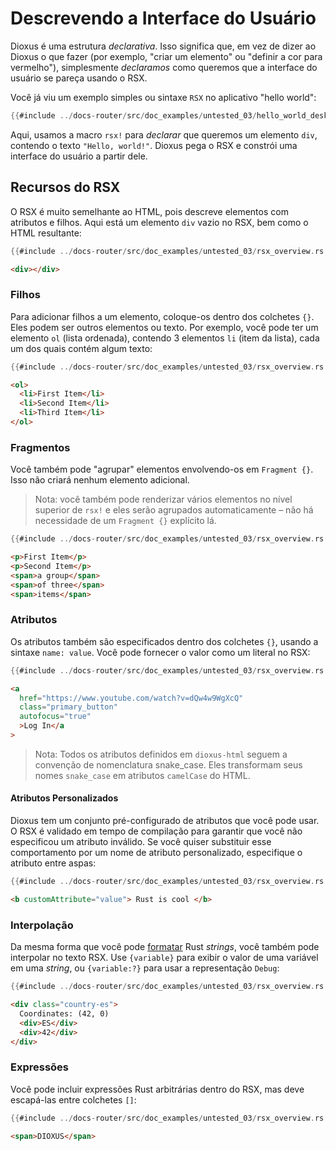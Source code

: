 # Descrevendo a Interface do Usuário

Dioxus é uma estrutura _declarativa_. Isso significa que, em vez de dizer ao Dioxus o que fazer (por exemplo, "criar um elemento" ou "definir a cor para vermelho"), simplesmente _declaramos_ como queremos que a interface do usuário se pareça usando o RSX.

Você já viu um exemplo simples ou sintaxe `RSX` no aplicativo "hello world":

```rust
{{#include ../docs-router/src/doc_examples/untested_03/hello_world_desktop.rs:component}}
```

Aqui, usamos a macro `rsx!` para _declarar_ que queremos um elemento `div`, contendo o texto `"Hello, world!"`. Dioxus pega o RSX e constrói uma interface do usuário a partir dele.

## Recursos do RSX

O RSX é muito semelhante ao HTML, pois descreve elementos com atributos e filhos. Aqui está um elemento `div` vazio no RSX, bem como o HTML resultante:

```rust
{{#include ../docs-router/src/doc_examples/untested_03/rsx_overview.rs:empty}}
```

```html
<div></div>
```

### Filhos

Para adicionar filhos a um elemento, coloque-os dentro dos colchetes `{}`. Eles podem ser outros elementos ou texto. Por exemplo, você pode ter um elemento `ol` (lista ordenada), contendo 3 elementos `li` (item da lista), cada um dos quais contém algum texto:

```rust
{{#include ../docs-router/src/doc_examples/untested_03/rsx_overview.rs:children}}
```

```html
<ol>
  <li>First Item</li>
  <li>Second Item</li>
  <li>Third Item</li>
</ol>
```

### Fragmentos

Você também pode "agrupar" elementos envolvendo-os em `Fragment {}`. Isso não criará nenhum elemento adicional.

> Nota: você também pode renderizar vários elementos no nível superior de `rsx!` e eles serão agrupados automaticamente – não há necessidade de um `Fragment {}` explícito lá.

```rust
{{#include ../docs-router/src/doc_examples/untested_03/rsx_overview.rs:fragments}}
```

```html
<p>First Item</p>
<p>Second Item</p>
<span>a group</span>
<span>of three</span>
<span>items</span>
```

### Atributos

Os atributos também são especificados dentro dos colchetes `{}`, usando a sintaxe `name: value`. Você pode fornecer o valor como um literal no RSX:

```rust
{{#include ../docs-router/src/doc_examples/untested_03/rsx_overview.rs:attributes}}
```

```html
<a
  href="https://www.youtube.com/watch?v=dQw4w9WgXcQ"
  class="primary_button"
  autofocus="true"
  >Log In</a
>
```

> Nota: Todos os atributos definidos em `dioxus-html` seguem a convenção de nomenclatura snake_case. Eles transformam seus nomes `snake_case` em atributos `camelCase` do HTML.

#### Atributos Personalizados

Dioxus tem um conjunto pré-configurado de atributos que você pode usar. O RSX é validado em tempo de compilação para garantir que você não especificou um atributo inválido. Se você quiser substituir esse comportamento por um nome de atributo personalizado, especifique o atributo entre aspas:

```rust
{{#include ../docs-router/src/doc_examples/untested_03/rsx_overview.rs:custom_attributes}}
```

```html
<b customAttribute="value"> Rust is cool </b>
```

### Interpolação

Da mesma forma que você pode [formatar](https://doc.rust-lang.org/rust-by-example/hello/print/fmt.html) Rust _strings_, você também pode interpolar no texto RSX. Use `{variable}` para exibir o valor de uma variável em uma _string_, ou `{variable:?}` para usar a representação `Debug`:

```rust
{{#include ../docs-router/src/doc_examples/untested_03/rsx_overview.rs:formatting}}
```

```html
<div class="country-es">
  Coordinates: (42, 0)
  <div>ES</div>
  <div>42</div>
</div>
```

### Expressões

Você pode incluir expressões Rust arbitrárias dentro do RSX, mas deve escapá-las entre colchetes `[]`:

```rust
{{#include ../docs-router/src/doc_examples/untested_03/rsx_overview.rs:expression}}
```

```html
<span>DIOXUS</span>
```
